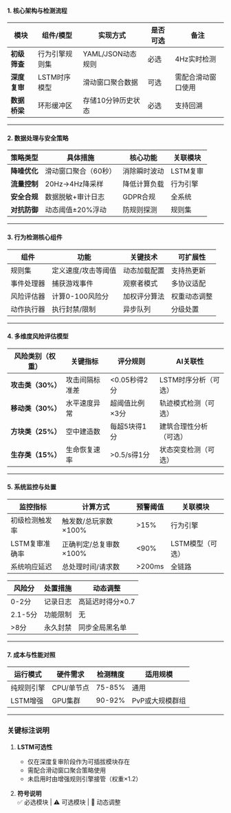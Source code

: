 #### **1. 核心架构与检测流程**
| 模块 | 组件/模型 | 实现方式 | 是否可选 | 备注 |
|------|-----------|----------|----------|------|
| **初级筛查** | 行为引擎规则集 | YAML/JSON动态规则 | 必选 | 4Hz实时检测 |
| **深度复审** | LSTM时序模型 | 滑动窗口聚合数据 | 可选 | 需配合滑动窗口使用 |
| **数据桥梁** | 环形缓冲区 | 存储10分钟历史状态 | 必选 | 支持回溯 |

---

#### **2. 数据处理与安全策略**
| 策略类型 | 具体措施 | 核心功能 | 关联模块 |
|----------|----------|----------|----------|
| **降噪优化** | 滑动窗口聚合（60秒） | 消除瞬时波动 | LSTM复审 |
| **流量控制** | 20Hz→4Hz降采样 | 降低计算负载 | 行为引擎 |
| **安全合规** | 数据脱敏+审计日志 | GDPR合规 | 全系统 |
| **对抗防御** | 动态阈值±20%浮动 | 防规则探测 | 规则集 |

---

#### **3. 行为检测核心组件**
| 组件 | 功能 | 关键技术 | 可扩展性 |
|------|------|----------|----------|
| 规则集 | 定义速度/攻击等阈值 | 动态加载配置 | 支持热更新 |
| 事件处理器 | 捕获游戏事件 | 观察者模式 | 多协议适配 |
| 风险评估器 | 计算0-100风险分 | 加权评分算法 | 权重动态调整 |
| 动作执行器 | 执行封禁/限制 | 异步队列 | 分级处置 |

---

#### **4. 多维度风险评估模型**
| 风险类别（权重） | 关键指标 | 评分规则 | AI关联性 |
|------------------|----------|----------|----------|
| **攻击类（30%）** | 攻击间隔标准差 | <0.05秒得2分 | LSTM时序分析（可选） |
| **移动类（30%）** | 水平速度异常 | 超阈值比例×3分 | 轨迹模式检测（可选） |
| **方块类（25%）** | 空中建造数 | 每超5块得1分 | 建筑合理性分析（可选） |
| **生存类（15%）** | 生命恢复速率 | >0.5/s得1分 | 状态突变检测（可选） |

---

#### **5. 系统监控与处置**
| 监控指标 | 计算方式 | 预警阈值 | 关联模块 |
|----------|----------|----------|----------|
| 初级检测触发率 | 触发数/总玩家数×100% | >15% | 行为引擎 |
| LSTM复审准确率 | 正确判定/总复审数×100% | <90% | LSTM模型（可选） |
| 系统响应延迟 | 总处理时间/请求数 | >200ms | 全链路 |

| 风险分 | 处置措施 | 动态调整 |
|--------|----------|----------|
| 0-2分 | 记录日志 | 高延迟时得分×0.7 |
| 2.1-5分 | 功能限制 | 无 |
| >8分 | 永久封禁 | 同步全局黑名单 |

---

#### **7. 成本与性能对照**
| 运行模式 | 硬件需求 | 检测精度 | 适用规模 |
|----------|----------|----------|----------|
| 纯规则引擎 | CPU/单节点 | 75-85% | 通用 |
| LSTM增强 | GPU集群 | 90-92% | PvP或大规模群组 |

---

### **关键标注说明**
1. **LSTM可选性**  
   - 仅在深度复审阶段作为可插拔模块存在
   - 需配合滑动窗口聚合策略使用
   - 未启用时由增强规则引擎接管（权重×1.2）

2. **符号说明**  
   ✅ 必选模块 | ⚠️ 可选模块 | 🔄 动态调整
